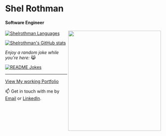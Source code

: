 # Shel Rothman 
#### Software Engineer

<a> <img align="right" width=300 height=325 src="https://user-images.githubusercontent.com/62257716/281577478-4d3db4e5-6c74-49e0-97e7-0eca493ebba2.png"> </a>


[![Shelrothman Languages](https://github-readme-stats.vercel.app/api/top-langs?username=Shelrothman&show_icons=true&locale=en&layout=compact&theme=chartreuse-dark)](https://readme-jokes.vercel.app)

[![Shelrothman's GitHub stats](https://github-readme-stats.vercel.app/api?username=Shelrothman)](https://github.com/Shelrothman/github-readme-stats)

_Enjoy a random joke while you're here:_ 😹

[![README Jokes](https://readme-jokes.vercel.app/api)](https://readme-jokes.vercel.app)

------



[View My working Portfolio](https://shelbyrothman.com/)


📫 Get in touch with me by [Email](mailto:shel.programmer@gmail.com) or [LinkedIn](https://www.linkedin.com/in/shelby-anne-bb84131a4/).
